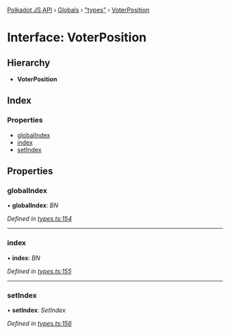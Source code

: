 [Polkadot JS API](../README.md) › [Globals](../globals.md) › ["types"](../modules/_types_.md) › [VoterPosition](_types_.voterposition.md)

# Interface: VoterPosition

## Hierarchy

* **VoterPosition**

## Index

### Properties

* [globalIndex](_types_.voterposition.md#globalindex)
* [index](_types_.voterposition.md#index)
* [setIndex](_types_.voterposition.md#setindex)

## Properties

###  globalIndex

• **globalIndex**: *BN*

*Defined in [types.ts:154](https://github.com/polkadot-js/api/blob/a70af20eba/packages/api-derive/src/types.ts#L154)*

___

###  index

• **index**: *BN*

*Defined in [types.ts:155](https://github.com/polkadot-js/api/blob/a70af20eba/packages/api-derive/src/types.ts#L155)*

___

###  setIndex

• **setIndex**: *SetIndex*

*Defined in [types.ts:156](https://github.com/polkadot-js/api/blob/a70af20eba/packages/api-derive/src/types.ts#L156)*
